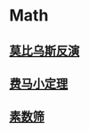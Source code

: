# Math
## [莫比乌斯反演](markdown\maths\mu.md)
## [费马小定理](markdown\maths\feyma.md)
## [素数筛](markdown\maths\prime.md)
